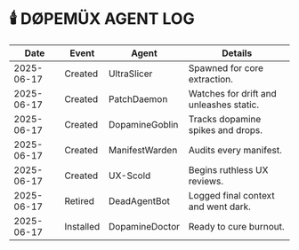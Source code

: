 # 🕯️ DØPEMÜX AGENT LOG

| Date       | Event        | Agent           | Details |
|------------|--------------|-----------------|---------|
| 2025-06-17 | Created      | UltraSlicer     | Spawned for core extraction. |
| 2025-06-17 | Created      | PatchDaemon     | Watches for drift and unleashes static. |
| 2025-06-17 | Created      | DopamineGoblin  | Tracks dopamine spikes and drops. |
| 2025-06-17 | Created      | ManifestWarden  | Audits every manifest. |
| 2025-06-17 | Created      | UX-Scold        | Begins ruthless UX reviews. |
| 2025-06-17 | Retired      | DeadAgentBot    | Logged final context and went dark. |
| 2025-06-17 | Installed    | DopamineDoctor  | Ready to cure burnout. |
